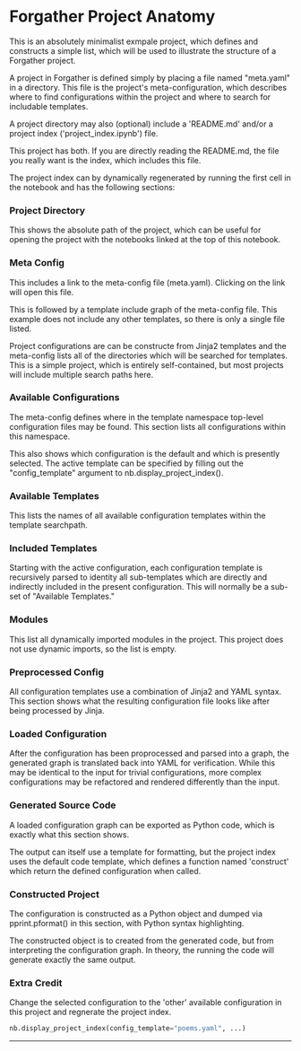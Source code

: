 # Forgather Project Anatomy

This is an absolutely minimalist exmpale project, which defines and constructs a simple list, which will be used to illustrate the structure of a Forgather project.

A project in Forgather is defined simply by placing a file named "meta.yaml" in a directory. This file is the project's meta-configuration, which describes where to find configurations within the project and where to search for includable templates.

A project directory may also (optional) include a 'README.md' and/or a project index ('project_index.ipynb') file.

This project has both. If you are directly reading the README.md, the file you really want is the index, which includes this file.

The project index can by dynamically regenerated by running the first cell in the notebook and has the following sections:

### Project Directory

This shows the absolute path of the project, which can be useful for opening the project with the notebooks linked at the top of this notebook.

### Meta Config

This includes a link to the meta-config file (meta.yaml). Clicking on the link will open this file.

This is followed by a template include graph of the meta-config file. This example does not include any other templates, so there is only a single file listed.

Project configurations are can be constructe from Jinja2 templates and the meta-config lists all of the directories which will be searched for templates. This is a simple project, which is entirely self-contained, but most projects will include multiple search paths here.

### Available Configurations

The meta-config defines where in the template namespace top-level configuration files may be found. This section lists all configurations within this namespace.

This also shows which configuration is the default and which is presently selected. The active template can be specified by filling out the "config_template" argument to nb.display_project_index().

### Available Templates

This lists the names of all available configuration templates within the template searchpath.

### Included Templates

Starting with the active configuration, each configuration template is recursively parsed to identity all sub-templates which are directly and indirectly included in the present configuration. This will normally be a sub-set of "Available Templates."

### Modules

This list all dynamically imported modules in the project. This project does not use dynamic imports, so the list is empty.

### Preprocessed Config

All configuration templates use a combination of Jinja2 and YAML syntax. This section shows what the resulting configuration file looks like after being processed by Jinja.

### Loaded Configuration

After the configuration has been proprocessed and parsed into a graph, the generated graph is translated back into YAML for verification. While this may be identical to the input for trivial configurations, more complex configurations may be refactored and rendered differently than the input.

### Generated Source Code

A loaded configuration graph can be exported as Python code, which is exactly what this section shows.

The output can itself use a template for formatting, but the project index uses the default code template, which defines a function named 'construct' which return the defined configuration when called.

### Constructed Project

The configuration is constructed as a Python object and dumped via pprint.pformat() in this section, with Python syntax highlighting.

The constructed object is to created from the generated code, but from interpreting the configuration graph. In theory, the running the code will generate exactly the same output.

### Extra Credit

Change the selected configuration to the 'other' available configuration in this project and regnerate the project index.

```python
nb.display_project_index(config_template="poems.yaml", ...)
```

---
